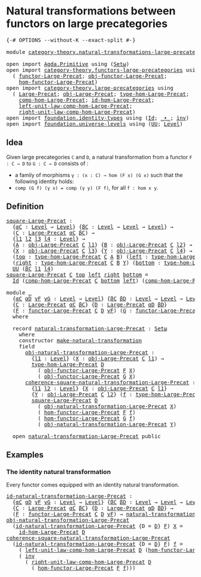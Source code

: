 # Natural transformations between functors on large precategories

<pre class="Agda"><a id="76" class="Symbol">{-#</a> <a id="80" class="Keyword">OPTIONS</a> <a id="88" class="Pragma">--without-K</a> <a id="100" class="Pragma">--exact-split</a> <a id="114" class="Symbol">#-}</a>

<a id="119" class="Keyword">module</a> <a id="126" href="category-theory.natural-transformations-large-precategories.html" class="Module">category-theory.natural-transformations-large-precategories</a> <a id="186" class="Keyword">where</a>

<a id="193" class="Keyword">open</a> <a id="198" class="Keyword">import</a> <a id="205" href="Agda.Primitive.html" class="Module">Agda.Primitive</a> <a id="220" class="Keyword">using</a> <a id="226" class="Symbol">(</a><a id="227" href="Agda.Primitive.html#381" class="Primitive">Setω</a><a id="231" class="Symbol">)</a>
<a id="233" class="Keyword">open</a> <a id="238" class="Keyword">import</a> <a id="245" href="category-theory.functors-large-precategories.html" class="Module">category-theory.functors-large-precategories</a> <a id="290" class="Keyword">using</a>
  <a id="298" class="Symbol">(</a> <a id="300" href="category-theory.functors-large-precategories.html#968" class="Record">functor-Large-Precat</a><a id="320" class="Symbol">;</a> <a id="322" href="category-theory.functors-large-precategories.html#1071" class="Field">obj-functor-Large-Precat</a><a id="346" class="Symbol">;</a>
    <a id="352" href="category-theory.functors-large-precategories.html#1177" class="Field">hom-functor-Large-Precat</a><a id="376" class="Symbol">)</a>
<a id="378" class="Keyword">open</a> <a id="383" class="Keyword">import</a> <a id="390" href="category-theory.large-precategories.html" class="Module">category-theory.large-precategories</a> <a id="426" class="Keyword">using</a>
  <a id="434" class="Symbol">(</a> <a id="436" href="category-theory.large-precategories.html#654" class="Record">Large-Precat</a><a id="448" class="Symbol">;</a> <a id="450" href="category-theory.large-precategories.html#772" class="Field">obj-Large-Precat</a><a id="466" class="Symbol">;</a> <a id="468" href="category-theory.large-precategories.html#2369" class="Function">type-hom-Large-Precat</a><a id="489" class="Symbol">;</a>
    <a id="495" href="category-theory.large-precategories.html#938" class="Field">comp-hom-Large-Precat</a><a id="516" class="Symbol">;</a> <a id="518" href="category-theory.large-precategories.html#1189" class="Field">id-hom-Large-Precat</a><a id="537" class="Symbol">;</a>
    <a id="543" href="category-theory.large-precategories.html#1736" class="Field">left-unit-law-comp-hom-Large-Precat</a><a id="578" class="Symbol">;</a>
    <a id="584" href="category-theory.large-precategories.html#1956" class="Field">right-unit-law-comp-hom-Large-Precat</a><a id="620" class="Symbol">)</a>
<a id="622" class="Keyword">open</a> <a id="627" class="Keyword">import</a> <a id="634" href="foundation.identity-types.html" class="Module">foundation.identity-types</a> <a id="660" class="Keyword">using</a> <a id="666" class="Symbol">(</a><a id="667" href="foundation-core.identity-types.html#641" class="Datatype">Id</a><a id="669" class="Symbol">;</a> <a id="671" href="foundation-core.identity-types.html#1239" class="Function Operator">_∙_</a><a id="674" class="Symbol">;</a> <a id="676" href="foundation-core.identity-types.html#1552" class="Function">inv</a><a id="679" class="Symbol">)</a>
<a id="681" class="Keyword">open</a> <a id="686" class="Keyword">import</a> <a id="693" href="foundation.universe-levels.html" class="Module">foundation.universe-levels</a> <a id="720" class="Keyword">using</a> <a id="726" class="Symbol">(</a><a id="727" href="foundation-core.universe-levels.html#222" class="Primitive">UU</a><a id="729" class="Symbol">;</a> <a id="731" href="Agda.Primitive.html#597" class="Postulate">Level</a><a id="736" class="Symbol">)</a>
</pre>
## Idea

Given large precategories `C` and `D`, a natural transformation from a functor `F : C → D` to `G : C → D` consists of :
- a family of morphisms `γ : (x : C) → hom (F x) (G x)`
such that the following identity holds:
- `comp (G f) (γ x) = comp (γ y) (F f)`, for all `f : hom x y`.

## Definition

<pre class="Agda"><a id="square-Large-Precat"></a><a id="1056" href="category-theory.natural-transformations-large-precategories.html#1056" class="Function">square-Large-Precat</a> <a id="1076" class="Symbol">:</a>
  <a id="1080" class="Symbol">{</a><a id="1081" href="category-theory.natural-transformations-large-precategories.html#1081" class="Bound">αC</a> <a id="1084" class="Symbol">:</a> <a id="1086" href="Agda.Primitive.html#597" class="Postulate">Level</a> <a id="1092" class="Symbol">→</a> <a id="1094" href="Agda.Primitive.html#597" class="Postulate">Level</a><a id="1099" class="Symbol">}</a> <a id="1101" class="Symbol">{</a><a id="1102" href="category-theory.natural-transformations-large-precategories.html#1102" class="Bound">βC</a> <a id="1105" class="Symbol">:</a> <a id="1107" href="Agda.Primitive.html#597" class="Postulate">Level</a> <a id="1113" class="Symbol">→</a> <a id="1115" href="Agda.Primitive.html#597" class="Postulate">Level</a> <a id="1121" class="Symbol">→</a> <a id="1123" href="Agda.Primitive.html#597" class="Postulate">Level</a><a id="1128" class="Symbol">}</a> <a id="1130" class="Symbol">→</a>
  <a id="1134" class="Symbol">(</a><a id="1135" href="category-theory.natural-transformations-large-precategories.html#1135" class="Bound">C</a> <a id="1137" class="Symbol">:</a> <a id="1139" href="category-theory.large-precategories.html#654" class="Record">Large-Precat</a> <a id="1152" href="category-theory.natural-transformations-large-precategories.html#1081" class="Bound">αC</a> <a id="1155" href="category-theory.natural-transformations-large-precategories.html#1102" class="Bound">βC</a><a id="1157" class="Symbol">)</a> <a id="1159" class="Symbol">→</a>
  <a id="1163" class="Symbol">{</a><a id="1164" href="category-theory.natural-transformations-large-precategories.html#1164" class="Bound">l1</a> <a id="1167" href="category-theory.natural-transformations-large-precategories.html#1167" class="Bound">l2</a> <a id="1170" href="category-theory.natural-transformations-large-precategories.html#1170" class="Bound">l3</a> <a id="1173" href="category-theory.natural-transformations-large-precategories.html#1173" class="Bound">l4</a> <a id="1176" class="Symbol">:</a> <a id="1178" href="Agda.Primitive.html#597" class="Postulate">Level</a><a id="1183" class="Symbol">}</a> <a id="1185" class="Symbol">→</a>
  <a id="1189" class="Symbol">{</a><a id="1190" href="category-theory.natural-transformations-large-precategories.html#1190" class="Bound">A</a> <a id="1192" class="Symbol">:</a> <a id="1194" href="category-theory.large-precategories.html#772" class="Field">obj-Large-Precat</a> <a id="1211" href="category-theory.natural-transformations-large-precategories.html#1135" class="Bound">C</a> <a id="1213" href="category-theory.natural-transformations-large-precategories.html#1164" class="Bound">l1</a><a id="1215" class="Symbol">}</a> <a id="1217" class="Symbol">{</a><a id="1218" href="category-theory.natural-transformations-large-precategories.html#1218" class="Bound">B</a> <a id="1220" class="Symbol">:</a> <a id="1222" href="category-theory.large-precategories.html#772" class="Field">obj-Large-Precat</a> <a id="1239" href="category-theory.natural-transformations-large-precategories.html#1135" class="Bound">C</a> <a id="1241" href="category-theory.natural-transformations-large-precategories.html#1167" class="Bound">l2</a><a id="1243" class="Symbol">}</a> <a id="1245" class="Symbol">→</a>
  <a id="1249" class="Symbol">{</a><a id="1250" href="category-theory.natural-transformations-large-precategories.html#1250" class="Bound">X</a> <a id="1252" class="Symbol">:</a> <a id="1254" href="category-theory.large-precategories.html#772" class="Field">obj-Large-Precat</a> <a id="1271" href="category-theory.natural-transformations-large-precategories.html#1135" class="Bound">C</a> <a id="1273" href="category-theory.natural-transformations-large-precategories.html#1170" class="Bound">l3</a><a id="1275" class="Symbol">}</a> <a id="1277" class="Symbol">{</a><a id="1278" href="category-theory.natural-transformations-large-precategories.html#1278" class="Bound">Y</a> <a id="1280" class="Symbol">:</a> <a id="1282" href="category-theory.large-precategories.html#772" class="Field">obj-Large-Precat</a> <a id="1299" href="category-theory.natural-transformations-large-precategories.html#1135" class="Bound">C</a> <a id="1301" href="category-theory.natural-transformations-large-precategories.html#1173" class="Bound">l4</a><a id="1303" class="Symbol">}</a> <a id="1305" class="Symbol">→</a>
  <a id="1309" class="Symbol">(</a><a id="1310" href="category-theory.natural-transformations-large-precategories.html#1310" class="Bound">top</a> <a id="1314" class="Symbol">:</a> <a id="1316" href="category-theory.large-precategories.html#2369" class="Function">type-hom-Large-Precat</a> <a id="1338" href="category-theory.natural-transformations-large-precategories.html#1135" class="Bound">C</a> <a id="1340" href="category-theory.natural-transformations-large-precategories.html#1190" class="Bound">A</a> <a id="1342" href="category-theory.natural-transformations-large-precategories.html#1218" class="Bound">B</a><a id="1343" class="Symbol">)</a> <a id="1345" class="Symbol">(</a><a id="1346" href="category-theory.natural-transformations-large-precategories.html#1346" class="Bound">left</a> <a id="1351" class="Symbol">:</a> <a id="1353" href="category-theory.large-precategories.html#2369" class="Function">type-hom-Large-Precat</a> <a id="1375" href="category-theory.natural-transformations-large-precategories.html#1135" class="Bound">C</a> <a id="1377" href="category-theory.natural-transformations-large-precategories.html#1190" class="Bound">A</a> <a id="1379" href="category-theory.natural-transformations-large-precategories.html#1250" class="Bound">X</a><a id="1380" class="Symbol">)</a> <a id="1382" class="Symbol">→</a>
  <a id="1386" class="Symbol">(</a><a id="1387" href="category-theory.natural-transformations-large-precategories.html#1387" class="Bound">right</a> <a id="1393" class="Symbol">:</a> <a id="1395" href="category-theory.large-precategories.html#2369" class="Function">type-hom-Large-Precat</a> <a id="1417" href="category-theory.natural-transformations-large-precategories.html#1135" class="Bound">C</a> <a id="1419" href="category-theory.natural-transformations-large-precategories.html#1218" class="Bound">B</a> <a id="1421" href="category-theory.natural-transformations-large-precategories.html#1278" class="Bound">Y</a><a id="1422" class="Symbol">)</a> <a id="1424" class="Symbol">(</a><a id="1425" href="category-theory.natural-transformations-large-precategories.html#1425" class="Bound">bottom</a> <a id="1432" class="Symbol">:</a> <a id="1434" href="category-theory.large-precategories.html#2369" class="Function">type-hom-Large-Precat</a> <a id="1456" href="category-theory.natural-transformations-large-precategories.html#1135" class="Bound">C</a> <a id="1458" href="category-theory.natural-transformations-large-precategories.html#1250" class="Bound">X</a> <a id="1460" href="category-theory.natural-transformations-large-precategories.html#1278" class="Bound">Y</a><a id="1461" class="Symbol">)</a> <a id="1463" class="Symbol">→</a>
  <a id="1467" href="foundation-core.universe-levels.html#222" class="Primitive">UU</a> <a id="1470" class="Symbol">(</a><a id="1471" href="category-theory.natural-transformations-large-precategories.html#1102" class="Bound">βC</a> <a id="1474" href="category-theory.natural-transformations-large-precategories.html#1164" class="Bound">l1</a> <a id="1477" href="category-theory.natural-transformations-large-precategories.html#1173" class="Bound">l4</a><a id="1479" class="Symbol">)</a>
<a id="1481" href="category-theory.natural-transformations-large-precategories.html#1056" class="Function">square-Large-Precat</a> <a id="1501" href="category-theory.natural-transformations-large-precategories.html#1501" class="Bound">C</a> <a id="1503" href="category-theory.natural-transformations-large-precategories.html#1503" class="Bound">top</a> <a id="1507" href="category-theory.natural-transformations-large-precategories.html#1507" class="Bound">left</a> <a id="1512" href="category-theory.natural-transformations-large-precategories.html#1512" class="Bound">right</a> <a id="1518" href="category-theory.natural-transformations-large-precategories.html#1518" class="Bound">bottom</a> <a id="1525" class="Symbol">=</a>
  <a id="1529" href="foundation-core.identity-types.html#641" class="Datatype">Id</a> <a id="1532" class="Symbol">(</a><a id="1533" href="category-theory.large-precategories.html#938" class="Field">comp-hom-Large-Precat</a> <a id="1555" href="category-theory.natural-transformations-large-precategories.html#1501" class="Bound">C</a> <a id="1557" href="category-theory.natural-transformations-large-precategories.html#1518" class="Bound">bottom</a> <a id="1564" href="category-theory.natural-transformations-large-precategories.html#1507" class="Bound">left</a><a id="1568" class="Symbol">)</a> <a id="1570" class="Symbol">(</a><a id="1571" href="category-theory.large-precategories.html#938" class="Field">comp-hom-Large-Precat</a> <a id="1593" href="category-theory.natural-transformations-large-precategories.html#1501" class="Bound">C</a> <a id="1595" href="category-theory.natural-transformations-large-precategories.html#1512" class="Bound">right</a> <a id="1601" href="category-theory.natural-transformations-large-precategories.html#1503" class="Bound">top</a><a id="1604" class="Symbol">)</a>

<a id="1607" class="Keyword">module</a> <a id="1614" href="category-theory.natural-transformations-large-precategories.html#1614" class="Module">_</a>
  <a id="1618" class="Symbol">{</a><a id="1619" href="category-theory.natural-transformations-large-precategories.html#1619" class="Bound">αC</a> <a id="1622" href="category-theory.natural-transformations-large-precategories.html#1622" class="Bound">αD</a> <a id="1625" href="category-theory.natural-transformations-large-precategories.html#1625" class="Bound">γF</a> <a id="1628" href="category-theory.natural-transformations-large-precategories.html#1628" class="Bound">γG</a> <a id="1631" class="Symbol">:</a> <a id="1633" href="Agda.Primitive.html#597" class="Postulate">Level</a> <a id="1639" class="Symbol">→</a> <a id="1641" href="Agda.Primitive.html#597" class="Postulate">Level</a><a id="1646" class="Symbol">}</a> <a id="1648" class="Symbol">{</a><a id="1649" href="category-theory.natural-transformations-large-precategories.html#1649" class="Bound">βC</a> <a id="1652" href="category-theory.natural-transformations-large-precategories.html#1652" class="Bound">βD</a> <a id="1655" class="Symbol">:</a> <a id="1657" href="Agda.Primitive.html#597" class="Postulate">Level</a> <a id="1663" class="Symbol">→</a> <a id="1665" href="Agda.Primitive.html#597" class="Postulate">Level</a> <a id="1671" class="Symbol">→</a> <a id="1673" href="Agda.Primitive.html#597" class="Postulate">Level</a><a id="1678" class="Symbol">}</a>
  <a id="1682" class="Symbol">{</a><a id="1683" href="category-theory.natural-transformations-large-precategories.html#1683" class="Bound">C</a> <a id="1685" class="Symbol">:</a> <a id="1687" href="category-theory.large-precategories.html#654" class="Record">Large-Precat</a> <a id="1700" href="category-theory.natural-transformations-large-precategories.html#1619" class="Bound">αC</a> <a id="1703" href="category-theory.natural-transformations-large-precategories.html#1649" class="Bound">βC</a><a id="1705" class="Symbol">}</a> <a id="1707" class="Symbol">{</a><a id="1708" href="category-theory.natural-transformations-large-precategories.html#1708" class="Bound">D</a> <a id="1710" class="Symbol">:</a> <a id="1712" href="category-theory.large-precategories.html#654" class="Record">Large-Precat</a> <a id="1725" href="category-theory.natural-transformations-large-precategories.html#1622" class="Bound">αD</a> <a id="1728" href="category-theory.natural-transformations-large-precategories.html#1652" class="Bound">βD</a><a id="1730" class="Symbol">}</a>
  <a id="1734" class="Symbol">(</a><a id="1735" href="category-theory.natural-transformations-large-precategories.html#1735" class="Bound">F</a> <a id="1737" class="Symbol">:</a> <a id="1739" href="category-theory.functors-large-precategories.html#968" class="Record">functor-Large-Precat</a> <a id="1760" href="category-theory.natural-transformations-large-precategories.html#1683" class="Bound">C</a> <a id="1762" href="category-theory.natural-transformations-large-precategories.html#1708" class="Bound">D</a> <a id="1764" href="category-theory.natural-transformations-large-precategories.html#1625" class="Bound">γF</a><a id="1766" class="Symbol">)</a> <a id="1768" class="Symbol">(</a><a id="1769" href="category-theory.natural-transformations-large-precategories.html#1769" class="Bound">G</a> <a id="1771" class="Symbol">:</a> <a id="1773" href="category-theory.functors-large-precategories.html#968" class="Record">functor-Large-Precat</a> <a id="1794" href="category-theory.natural-transformations-large-precategories.html#1683" class="Bound">C</a> <a id="1796" href="category-theory.natural-transformations-large-precategories.html#1708" class="Bound">D</a> <a id="1798" href="category-theory.natural-transformations-large-precategories.html#1628" class="Bound">γG</a><a id="1800" class="Symbol">)</a>
  <a id="1804" class="Keyword">where</a>

  <a id="1813" class="Keyword">record</a> <a id="1820" href="category-theory.natural-transformations-large-precategories.html#1820" class="Record">natural-transformation-Large-Precat</a> <a id="1856" class="Symbol">:</a> <a id="1858" href="Agda.Primitive.html#381" class="Primitive">Setω</a>
    <a id="1867" class="Keyword">where</a>
    <a id="1877" class="Keyword">constructor</a> <a id="1889" href="category-theory.natural-transformations-large-precategories.html#1889" class="InductiveConstructor">make-natural-transformation</a>
    <a id="1921" class="Keyword">field</a>
      <a id="1933" href="category-theory.natural-transformations-large-precategories.html#1933" class="Field">obj-natural-transformation-Large-Precat</a> <a id="1973" class="Symbol">:</a>
        <a id="1983" class="Symbol">{</a><a id="1984" href="category-theory.natural-transformations-large-precategories.html#1984" class="Bound">l1</a> <a id="1987" class="Symbol">:</a> <a id="1989" href="Agda.Primitive.html#597" class="Postulate">Level</a><a id="1994" class="Symbol">}</a> <a id="1996" class="Symbol">(</a><a id="1997" href="category-theory.natural-transformations-large-precategories.html#1997" class="Bound">X</a> <a id="1999" class="Symbol">:</a> <a id="2001" href="category-theory.large-precategories.html#772" class="Field">obj-Large-Precat</a> <a id="2018" href="category-theory.natural-transformations-large-precategories.html#1683" class="Bound">C</a> <a id="2020" href="category-theory.natural-transformations-large-precategories.html#1984" class="Bound">l1</a><a id="2022" class="Symbol">)</a> <a id="2024" class="Symbol">→</a>
        <a id="2034" href="category-theory.large-precategories.html#2369" class="Function">type-hom-Large-Precat</a> <a id="2056" href="category-theory.natural-transformations-large-precategories.html#1708" class="Bound">D</a>
          <a id="2068" class="Symbol">(</a> <a id="2070" href="category-theory.functors-large-precategories.html#1071" class="Field">obj-functor-Large-Precat</a> <a id="2095" href="category-theory.natural-transformations-large-precategories.html#1735" class="Bound">F</a> <a id="2097" href="category-theory.natural-transformations-large-precategories.html#1997" class="Bound">X</a><a id="2098" class="Symbol">)</a>
          <a id="2110" class="Symbol">(</a> <a id="2112" href="category-theory.functors-large-precategories.html#1071" class="Field">obj-functor-Large-Precat</a> <a id="2137" href="category-theory.natural-transformations-large-precategories.html#1769" class="Bound">G</a> <a id="2139" href="category-theory.natural-transformations-large-precategories.html#1997" class="Bound">X</a><a id="2140" class="Symbol">)</a>
      <a id="2148" href="category-theory.natural-transformations-large-precategories.html#2148" class="Field">coherence-square-natural-transformation-Large-Precat</a> <a id="2201" class="Symbol">:</a>
        <a id="2211" class="Symbol">{</a><a id="2212" href="category-theory.natural-transformations-large-precategories.html#2212" class="Bound">l1</a> <a id="2215" href="category-theory.natural-transformations-large-precategories.html#2215" class="Bound">l2</a> <a id="2218" class="Symbol">:</a> <a id="2220" href="Agda.Primitive.html#597" class="Postulate">Level</a><a id="2225" class="Symbol">}</a> <a id="2227" class="Symbol">{</a><a id="2228" href="category-theory.natural-transformations-large-precategories.html#2228" class="Bound">X</a> <a id="2230" class="Symbol">:</a> <a id="2232" href="category-theory.large-precategories.html#772" class="Field">obj-Large-Precat</a> <a id="2249" href="category-theory.natural-transformations-large-precategories.html#1683" class="Bound">C</a> <a id="2251" href="category-theory.natural-transformations-large-precategories.html#2212" class="Bound">l1</a><a id="2253" class="Symbol">}</a>
        <a id="2263" class="Symbol">{</a><a id="2264" href="category-theory.natural-transformations-large-precategories.html#2264" class="Bound">Y</a> <a id="2266" class="Symbol">:</a> <a id="2268" href="category-theory.large-precategories.html#772" class="Field">obj-Large-Precat</a> <a id="2285" href="category-theory.natural-transformations-large-precategories.html#1683" class="Bound">C</a> <a id="2287" href="category-theory.natural-transformations-large-precategories.html#2215" class="Bound">l2</a><a id="2289" class="Symbol">}</a> <a id="2291" class="Symbol">(</a><a id="2292" href="category-theory.natural-transformations-large-precategories.html#2292" class="Bound">f</a> <a id="2294" class="Symbol">:</a> <a id="2296" href="category-theory.large-precategories.html#2369" class="Function">type-hom-Large-Precat</a> <a id="2318" href="category-theory.natural-transformations-large-precategories.html#1683" class="Bound">C</a> <a id="2320" href="category-theory.natural-transformations-large-precategories.html#2228" class="Bound">X</a> <a id="2322" href="category-theory.natural-transformations-large-precategories.html#2264" class="Bound">Y</a><a id="2323" class="Symbol">)</a> <a id="2325" class="Symbol">→</a>
        <a id="2335" href="category-theory.natural-transformations-large-precategories.html#1056" class="Function">square-Large-Precat</a> <a id="2355" href="category-theory.natural-transformations-large-precategories.html#1708" class="Bound">D</a>
          <a id="2367" class="Symbol">(</a> <a id="2369" href="category-theory.natural-transformations-large-precategories.html#1933" class="Field">obj-natural-transformation-Large-Precat</a> <a id="2409" href="category-theory.natural-transformations-large-precategories.html#2228" class="Bound">X</a><a id="2410" class="Symbol">)</a>
          <a id="2422" class="Symbol">(</a> <a id="2424" href="category-theory.functors-large-precategories.html#1177" class="Field">hom-functor-Large-Precat</a> <a id="2449" href="category-theory.natural-transformations-large-precategories.html#1735" class="Bound">F</a> <a id="2451" href="category-theory.natural-transformations-large-precategories.html#2292" class="Bound">f</a><a id="2452" class="Symbol">)</a>
          <a id="2464" class="Symbol">(</a> <a id="2466" href="category-theory.functors-large-precategories.html#1177" class="Field">hom-functor-Large-Precat</a> <a id="2491" href="category-theory.natural-transformations-large-precategories.html#1769" class="Bound">G</a> <a id="2493" href="category-theory.natural-transformations-large-precategories.html#2292" class="Bound">f</a><a id="2494" class="Symbol">)</a>
          <a id="2506" class="Symbol">(</a> <a id="2508" href="category-theory.natural-transformations-large-precategories.html#1933" class="Field">obj-natural-transformation-Large-Precat</a> <a id="2548" href="category-theory.natural-transformations-large-precategories.html#2264" class="Bound">Y</a><a id="2549" class="Symbol">)</a>

  <a id="2554" class="Keyword">open</a> <a id="2559" href="category-theory.natural-transformations-large-precategories.html#1820" class="Module">natural-transformation-Large-Precat</a> <a id="2595" class="Keyword">public</a>
</pre>
## Examples

### The identity natural transformation

Every functor comes equipped with an identity natural transformation.

<pre class="Agda"><a id="id-natural-transformation-Large-Precat"></a><a id="2740" href="category-theory.natural-transformations-large-precategories.html#2740" class="Function">id-natural-transformation-Large-Precat</a> <a id="2779" class="Symbol">:</a>
  <a id="2783" class="Symbol">{</a><a id="2784" href="category-theory.natural-transformations-large-precategories.html#2784" class="Bound">αC</a> <a id="2787" href="category-theory.natural-transformations-large-precategories.html#2787" class="Bound">αD</a> <a id="2790" href="category-theory.natural-transformations-large-precategories.html#2790" class="Bound">γF</a> <a id="2793" href="category-theory.natural-transformations-large-precategories.html#2793" class="Bound">γG</a> <a id="2796" class="Symbol">:</a> <a id="2798" href="Agda.Primitive.html#597" class="Postulate">Level</a> <a id="2804" class="Symbol">→</a> <a id="2806" href="Agda.Primitive.html#597" class="Postulate">Level</a><a id="2811" class="Symbol">}</a> <a id="2813" class="Symbol">{</a><a id="2814" href="category-theory.natural-transformations-large-precategories.html#2814" class="Bound">βC</a> <a id="2817" href="category-theory.natural-transformations-large-precategories.html#2817" class="Bound">βD</a> <a id="2820" class="Symbol">:</a> <a id="2822" href="Agda.Primitive.html#597" class="Postulate">Level</a> <a id="2828" class="Symbol">→</a> <a id="2830" href="Agda.Primitive.html#597" class="Postulate">Level</a> <a id="2836" class="Symbol">→</a> <a id="2838" href="Agda.Primitive.html#597" class="Postulate">Level</a><a id="2843" class="Symbol">}</a> <a id="2845" class="Symbol">→</a>
  <a id="2849" class="Symbol">{</a><a id="2850" href="category-theory.natural-transformations-large-precategories.html#2850" class="Bound">C</a> <a id="2852" class="Symbol">:</a> <a id="2854" href="category-theory.large-precategories.html#654" class="Record">Large-Precat</a> <a id="2867" href="category-theory.natural-transformations-large-precategories.html#2784" class="Bound">αC</a> <a id="2870" href="category-theory.natural-transformations-large-precategories.html#2814" class="Bound">βC</a><a id="2872" class="Symbol">}</a> <a id="2874" class="Symbol">{</a><a id="2875" href="category-theory.natural-transformations-large-precategories.html#2875" class="Bound">D</a> <a id="2877" class="Symbol">:</a> <a id="2879" href="category-theory.large-precategories.html#654" class="Record">Large-Precat</a> <a id="2892" href="category-theory.natural-transformations-large-precategories.html#2787" class="Bound">αD</a> <a id="2895" href="category-theory.natural-transformations-large-precategories.html#2817" class="Bound">βD</a><a id="2897" class="Symbol">}</a> <a id="2899" class="Symbol">→</a>
  <a id="2903" class="Symbol">(</a><a id="2904" href="category-theory.natural-transformations-large-precategories.html#2904" class="Bound">F</a> <a id="2906" class="Symbol">:</a> <a id="2908" href="category-theory.functors-large-precategories.html#968" class="Record">functor-Large-Precat</a> <a id="2929" href="category-theory.natural-transformations-large-precategories.html#2850" class="Bound">C</a> <a id="2931" href="category-theory.natural-transformations-large-precategories.html#2875" class="Bound">D</a> <a id="2933" href="category-theory.natural-transformations-large-precategories.html#2790" class="Bound">γF</a><a id="2935" class="Symbol">)</a> <a id="2937" class="Symbol">→</a> <a id="2939" href="category-theory.natural-transformations-large-precategories.html#1820" class="Record">natural-transformation-Large-Precat</a> <a id="2975" href="category-theory.natural-transformations-large-precategories.html#2904" class="Bound">F</a> <a id="2977" href="category-theory.natural-transformations-large-precategories.html#2904" class="Bound">F</a>
<a id="2979" href="category-theory.natural-transformations-large-precategories.html#1933" class="Field">obj-natural-transformation-Large-Precat</a>
  <a id="3021" class="Symbol">(</a><a id="3022" href="category-theory.natural-transformations-large-precategories.html#2740" class="Function">id-natural-transformation-Large-Precat</a> <a id="3061" class="Symbol">{</a><a id="3062" class="Argument">D</a> <a id="3064" class="Symbol">=</a> <a id="3066" href="category-theory.natural-transformations-large-precategories.html#3066" class="Bound">D</a><a id="3067" class="Symbol">}</a> <a id="3069" href="category-theory.natural-transformations-large-precategories.html#3069" class="Bound">F</a><a id="3070" class="Symbol">)</a> <a id="3072" href="category-theory.natural-transformations-large-precategories.html#3072" class="Bound">X</a> <a id="3074" class="Symbol">=</a>
    <a id="3080" href="category-theory.large-precategories.html#1189" class="Field">id-hom-Large-Precat</a> <a id="3100" href="category-theory.natural-transformations-large-precategories.html#3066" class="Bound">D</a>
<a id="3102" href="category-theory.natural-transformations-large-precategories.html#2148" class="Field">coherence-square-natural-transformation-Large-Precat</a>
  <a id="3157" class="Symbol">(</a><a id="3158" href="category-theory.natural-transformations-large-precategories.html#2740" class="Function">id-natural-transformation-Large-Precat</a> <a id="3197" class="Symbol">{</a><a id="3198" class="Argument">D</a> <a id="3200" class="Symbol">=</a> <a id="3202" href="category-theory.natural-transformations-large-precategories.html#3202" class="Bound">D</a><a id="3203" class="Symbol">}</a> <a id="3205" href="category-theory.natural-transformations-large-precategories.html#3205" class="Bound">F</a><a id="3206" class="Symbol">)</a> <a id="3208" href="category-theory.natural-transformations-large-precategories.html#3208" class="Bound">f</a> <a id="3210" class="Symbol">=</a>
    <a id="3216" class="Symbol">(</a> <a id="3218" href="category-theory.large-precategories.html#1736" class="Field">left-unit-law-comp-hom-Large-Precat</a> <a id="3254" href="category-theory.natural-transformations-large-precategories.html#3202" class="Bound">D</a> <a id="3256" class="Symbol">(</a><a id="3257" href="category-theory.functors-large-precategories.html#1177" class="Field">hom-functor-Large-Precat</a> <a id="3282" href="category-theory.natural-transformations-large-precategories.html#3205" class="Bound">F</a> <a id="3284" href="category-theory.natural-transformations-large-precategories.html#3208" class="Bound">f</a><a id="3285" class="Symbol">))</a> <a id="3288" href="foundation-core.identity-types.html#1239" class="Function Operator">∙</a>
    <a id="3294" class="Symbol">(</a> <a id="3296" href="foundation-core.identity-types.html#1552" class="Function">inv</a>
      <a id="3306" class="Symbol">(</a> <a id="3308" href="category-theory.large-precategories.html#1956" class="Field">right-unit-law-comp-hom-Large-Precat</a> <a id="3345" href="category-theory.natural-transformations-large-precategories.html#3202" class="Bound">D</a>
        <a id="3355" class="Symbol">(</a> <a id="3357" href="category-theory.functors-large-precategories.html#1177" class="Field">hom-functor-Large-Precat</a> <a id="3382" href="category-theory.natural-transformations-large-precategories.html#3205" class="Bound">F</a> <a id="3384" href="category-theory.natural-transformations-large-precategories.html#3208" class="Bound">f</a><a id="3385" class="Symbol">)))</a>
</pre>